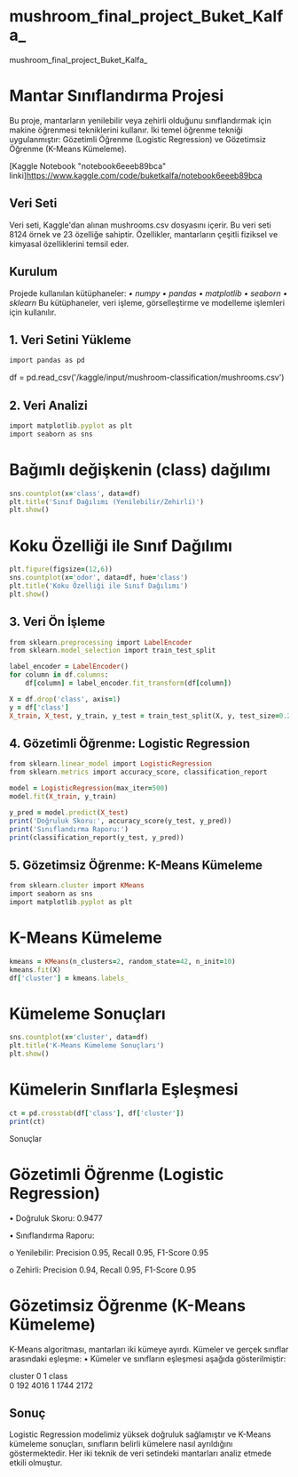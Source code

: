 # mushroom_final_project_Buket_Kalfa_
mushroom_final_project_Buket_Kalfa_

# Mantar Sınıflandırma Projesi
Bu proje, mantarların yenilebilir veya zehirli olduğunu sınıflandırmak için makine öğrenmesi tekniklerini kullanır. 
İki temel öğrenme tekniği uygulanmıştır: Gözetimli Öğrenme (Logistic Regression) ve Gözetimsiz Öğrenme (K-Means Kümeleme).

[Kaggle Notebook "notebook6eeeb89bca" linki]https://www.kaggle.com/code/buketkalfa/notebook6eeeb89bca

## Veri Seti
Veri seti, Kaggle'dan alınan mushrooms.csv dosyasını içerir. Bu veri seti 8124 örnek ve 23 özelliğe sahiptir. Özellikler, mantarların çeşitli fiziksel ve kimyasal özelliklerini temsil eder.

## Kurulum
Projede kullanılan kütüphaneler:
*•	numpy*
*•	pandas*
*•	matplotlib*
*•	seaborn*
*•	sklearn*
Bu kütüphaneler, veri işleme, görselleştirme ve modelleme işlemleri için kullanılır.

## 1. Veri Setini Yükleme
```ruby
import pandas as pd
```
df = pd.read_csv('/kaggle/input/mushroom-classification/mushrooms.csv')
## 2. Veri Analizi
```ruby
import matplotlib.pyplot as plt
import seaborn as sns
```

# Bağımlı değişkenin (class) dağılımı
```ruby
sns.countplot(x='class', data=df)
plt.title('Sınıf Dağılımı (Yenilebilir/Zehirli)')
plt.show()
```

# Koku Özelliği ile Sınıf Dağılımı
```ruby
plt.figure(figsize=(12,6))
sns.countplot(x='odor', data=df, hue='class')
plt.title('Koku Özelliği ile Sınıf Dağılımı')
plt.show()
```

## 3. Veri Ön İşleme
```ruby
from sklearn.preprocessing import LabelEncoder
from sklearn.model_selection import train_test_split

label_encoder = LabelEncoder()
for column in df.columns:
    df[column] = label_encoder.fit_transform(df[column])

X = df.drop('class', axis=1)
y = df['class']
X_train, X_test, y_train, y_test = train_test_split(X, y, test_size=0.2, random_state=42)
```

## 4. Gözetimli Öğrenme: Logistic Regression
```ruby
from sklearn.linear_model import LogisticRegression
from sklearn.metrics import accuracy_score, classification_report

model = LogisticRegression(max_iter=500)
model.fit(X_train, y_train)

y_pred = model.predict(X_test)
print('Doğruluk Skoru:', accuracy_score(y_test, y_pred))
print('Sınıflandırma Raporu:')
print(classification_report(y_test, y_pred))
```

## 5. Gözetimsiz Öğrenme: K-Means Kümeleme
```ruby
from sklearn.cluster import KMeans
import seaborn as sns
import matplotlib.pyplot as plt
```

# K-Means Kümeleme
```ruby
kmeans = KMeans(n_clusters=2, random_state=42, n_init=10)
kmeans.fit(X)
df['cluster'] = kmeans.labels_
```

# Kümeleme Sonuçları
```ruby
sns.countplot(x='cluster', data=df)
plt.title('K-Means Kümeleme Sonuçları')
plt.show()
```

# Kümelerin Sınıflarla Eşleşmesi
```ruby
ct = pd.crosstab(df['class'], df['cluster'])
print(ct)
```

Sonuçlar
# Gözetimli Öğrenme (Logistic Regression)
•	Doğruluk Skoru: 0.9477

•	Sınıflandırma Raporu:

o	Yenilebilir: Precision 0.95, Recall 0.95, F1-Score 0.95

o	Zehirli: Precision 0.94, Recall 0.95, F1-Score 0.95

# Gözetimsiz Öğrenme (K-Means Kümeleme)

K-Means algoritması, mantarları iki kümeye ayırdı. Kümeler ve gerçek sınıflar arasındaki eşleşme:
•	Kümeler ve sınıfların eşleşmesi aşağıda gösterilmiştir:

cluster     0     1
class               
0         192  4016
1        1744  2172

## Sonuç
Logistic Regression modelimiz yüksek doğruluk sağlamıştır ve K-Means kümeleme sonuçları, sınıfların belirli kümelere nasıl ayrıldığını göstermektedir. Her iki teknik de veri setindeki mantarları analiz etmede etkili olmuştur.

